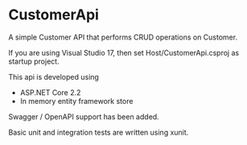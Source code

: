 # CustomerApi
A simple Customer API that performs CRUD operations on Customer.

If you are using Visual Studio 17, then set Host/CustomerApi.csproj as startup project.

This api is developed using
- ASP.NET Core 2.2
- In memory entity framework store

Swagger / OpenAPI support has been added.

Basic unit and integration tests are written using xunit.
